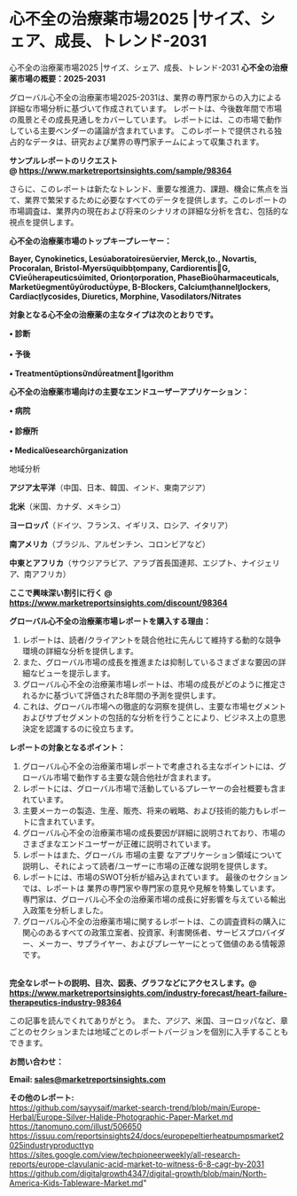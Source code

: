 # 心不全の治療薬市場2025 |サイズ、シェア、成長、トレンド-2031
心不全の治療薬市場2025 |サイズ、シェア、成長、トレンド-2031
<strong><b>心不全の治療薬市場の概要：2025-2031</b></strong>

グローバル心不全の治療薬市場2025-2031は、業界の専門家からの入力による詳細な市場分析に基づいて作成されています。 レポートは、今後数年間で市場の風景とその成長見通しをカバーしています。 レポートには、この市場で動作している主要ベンダーの議論が含まれています。 このレポートで提供される独占的なデータは、研究および業界の専門家チームによって収集されます。

<strong>サンプルレポートのリクエスト @ <a href=https://www.marketreportsinsights.com/sample/98364>https://www.marketreportsinsights.com/sample/98364</a></strong>

さらに、このレポートは新たなトレンド、重要な推進力、課題、機会に焦点を当て、業界で繁栄するために必要なすべてのデータを提供します。このレポートの市場調査は、業界内の現在および将来のシナリオの詳細な分析を含む、包括的な視点を提供します。

<strong>心不全の治療薬市場のトップキープレーヤー：</strong>

<strong>Bayer, Cynokinetics, Lesaboratoireservier, Merck,o., Novartis, Procoralan, Bristol-Myersquibbompany, CardiorentisG, CVieherapeuticsimited, Orionorporation, PhaseBioharmaceuticals, Marketegmentyroductype, B-Blockers, Calciumhannellockers, Cardiaclycosides, Diuretics, Morphine, Vasodilators/Nitrates</strong>

<strong><b>対象となる心不全の治療薬の主なタイプは次のとおりです。</b></strong>

<strong>• 診断<br><br>• 予後<br><br>• Treatmentptionsndreatmentlgorithm</strong>

<strong><b>心不全の治療薬市場向けの主要なエンドユーザーアプリケーション：</b></strong>

<strong>• 病院<br><br>• 診療所<br><br>• Medicalesearchrganization</strong>

 地域分析

<strong><b>アジア太平洋</b></strong>（中国、日本、韓国、インド、東南アジア）

<strong><b>北米</b></strong>（米国、カナダ、メキシコ）

<strong><b>ヨーロッパ</b></strong>（ドイツ、フランス、イギリス、ロシア、イタリア）

<strong><b>南アメリカ</b></strong>（ブラジル、アルゼンチン、コロンビアなど）

<strong><b>中東とアフリカ</b></strong>（サウジアラビア、アラブ首長国連邦、エジプト、ナイジェリア、南アフリカ）

<strong>ここで興味深い割引に行く @ <a href=https://www.marketreportsinsights.com/discount/98364>https://www.marketreportsinsights.com/discount/98364</a></strong>

<strong><b>グローバル心不全の治療薬市場レポートを購入する理由：</b></strong>
<ol>
  <li>レポートは、読者/クライアントを競合他社に先んじて維持する動的な競争環境の詳細な分析を提供します。</li>
  <li>また、グローバル市場の成長を推進または抑制しているさまざまな要因の詳細なビューを提示します。</li>
  <li>グローバル心不全の治療薬市場レポートは、市場の成長がどのように推定されるかに基づいて評価された8年間の予測を提供します。</li>
  <li>これは、グローバル市場への徹底的な洞察を提供し、主要な市場セグメントおよびサブセグメントの包括的な分析を行うことにより、ビジネス上の意思決定を認識するのに役立ちます。</li>
</ol>
<strong><b>レポートの対象となるポイント：</b></strong>
<ol>
  <li>グローバル心不全の治療薬市場レポートで考慮される主なポイントには、グローバル市場で動作する主要な競合他社が含まれます。</li>
  <li>レポートには、グローバル市場で活動しているプレーヤーの会社概要も含まれています。</li>
  <li>主要メーカーの製造、生産、販売、将来の戦略、および技術的能力もレポートに含まれています。</li>
  <li>グローバル心不全の治療薬市場の成長要因が詳細に説明されており、市場のさまざまなエンドユーザーが正確に説明されています。</li>
  <li>レポートはまた、グローバル 市場の主要 なアプリケーション領域について説明し、それによって読者/ユーザーに市場の正確な説明を提供します。</li>
  <li>レポートには、市場のSWOT分析が組み込まれています。 最後のセクションでは、レポートは 業界の専門家や専門家の意見や見解を特集しています。 専門家は、グローバル心不全の治療薬市場の成長に好影響を与えている輸出入政策を分析しました。</li>
  <li>グローバル心不全の治療薬市場に関するレポートは、この調査資料の購入に関心のあるすべての政策立案者、投資家、利害関係者、サービスプロバイダー、メーカー、サプライヤー、およびプレーヤーにとって価値のある情報源です。</li>
</ol><br>
<strong>完全なレポートの説明、目次、図表、グラフなどにアクセスします。@ <a href=https://www.marketreportsinsights.com/industry-forecast/heart-failure-therapeutics-industry-98364>https://www.marketreportsinsights.com/industry-forecast/heart-failure-therapeutics-industry-98364</a></strong>

この記事を読んでくれてありがとう。 また、アジア、米国、ヨーロッパなど、章ごとのセクションまたは地域ごとのレポートバージョンを個別に入手することもできます。

<strong><b>お問い合わせ：</b></strong>

<strong>Email: </strong><a href=mailto:sales@marketreportsinsights.com><strong>sales@marketreportsinsights.com</strong></a>

<strong>その他のレポート:</strong>
<br>
<a href=https://github.com/sayysaif/market-search-trend/blob/main/Europe-Herbal/Europe-Silver-Halide-Photographic-Paper-Market.md>https://github.com/sayysaif/market-search-trend/blob/main/Europe-Herbal/Europe-Silver-Halide-Photographic-Paper-Market.md</a>
<br>
<a href=https://tanomuno.com/illust/506650>https://tanomuno.com/illust/506650</a>
<br>
<a href=https://issuu.com/reportsinsights24/docs/europepeltierheatpumpsmarket2025industryproducttyp>https://issuu.com/reportsinsights24/docs/europepeltierheatpumpsmarket2025industryproducttyp</a>
<br>
<a href=https://sites.google.com/view/techpioneerweekly/all-research-reports/europe-clavulanic-acid-market-to-witness-6-8-cagr-by-2031>https://sites.google.com/view/techpioneerweekly/all-research-reports/europe-clavulanic-acid-market-to-witness-6-8-cagr-by-2031</a>
<br>
<a href=https://github.com/digitalgrowth4347/digital-growth/blob/main/North-America-Kids-Tableware-Market.md>https://github.com/digitalgrowth4347/digital-growth/blob/main/North-America-Kids-Tableware-Market.md</a>"
